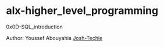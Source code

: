 # alx-higher_level_programming

0x0D-SQL_introduction

Author: Youssef Abouyahia [Josh-Techie](https://github.com/Josh-techie)

